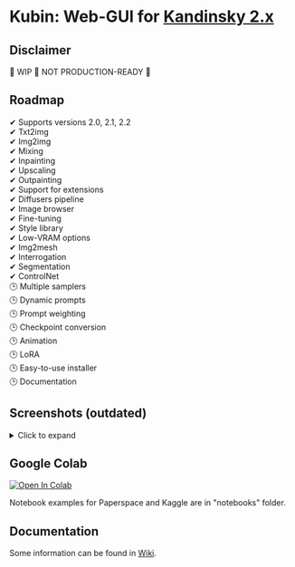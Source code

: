 
# Kubin: Web-GUI for [Kandinsky 2.x](https://github.com/ai-forever/Kandinsky-2/)

## Disclaimer

🚧 WIP 🚧 NOT PRODUCTION-READY 🚧 

## Roadmap

✔ Supports versions 2.0, 2.1, 2.2 <br>
✔ Txt2img <br>
✔ Img2img <br>
✔ Mixing <br>
✔ Inpainting  <br>
✔ Upscaling <br>
✔ Outpainting <br>
✔ Support for extensions <br>
✔ Diffusers pipeline  <br>
✔ Image browser <br>
✔ Fine-tuning <br>
✔ Style library <br>
✔ Low-VRAM options <br>
✔ Img2mesh <br>
✔ Interrogation <br>
✔ Segmentation <br>
✔ ControlNet <br>
🕒 Multiple samplers <br>
🕒 Dynamic prompts <br>
🕒 Prompt weighting <br>
🕒 Checkpoint conversion <br>
🕒 Animation <br>
🕒 LoRA <br>
🕒 Easy-to-use installer <br>
🕒 Documentation <br>

## Screenshots (outdated)
<details> 
<summary>Click to expand</summary>

### txt2img tab
	
![img](/sshots/t2i.png)
	
### img2img tab
	
![img](/sshots/i2i.png)

### mixing tab
	
![img](/sshots/mix.png)

### inpainting tab
    
![img](/sshots/inpaint.png)

### outpainting tab
    
![img](/sshots/outpaint.png)

### upscaler extension tab
    
![img](/sshots/upscale.png)

### image segmentation extension tab
    
![img](/sshots/segmentation.png)

### mesh generator extension tab
    
![img](/sshots/mesh_model.png)

### interrogator extension tab
    
![img](/sshots/interrogate.png)

### image browser extension tab
    
![img](/sshots/image_browser.png)

### training extension tab (prior)
    
![img](/sshots/training-1.png)

### training extension tab (unclip)
    
![img](/sshots/training-2.png)

### training extension tab (dataset)
    
![img](/sshots/training-3.png)

### extensions tab
    
![img](/sshots/extensions.png)

### settings tab (checkpoints)
    
![img](/sshots/settings-1.png)

### settings tab (system)
    
![img](/sshots/settings-2.png)

</details>

## Google Colab

[![Open In Colab](https://colab.research.google.com/assets/colab-badge.svg)](https://colab.research.google.com/drive/1lx4lQS61hYb02BSoAoJUAVwPr7PhhkJt)
<br>

Notebook examples for Paperspace and Kaggle are in "notebooks" folder.

## Documentation

Some information can be found in [Wiki](https://github.com/seruva19/kubin/wiki/Docs).

